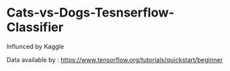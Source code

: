 # Cats-vs-Dogs-Tesnserflow-Classifier


Influnced by Kaggle

Data available by : https://www.tensorflow.org/tutorials/quickstart/beginner
